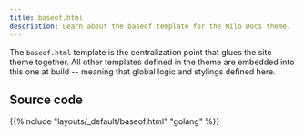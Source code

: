 ```yaml
---
title: baseof.html
description: Learn about the baseof template for the Milo Docs theme.
---
```


The `baseof.html` template is the centralization point that glues the site theme together. All other templates defined in the theme are embedded into this one at build -- meaning that  global logic and stylings defined here.

## Source code 

{{%include "layouts/_default/baseof.html" "golang" %}}
